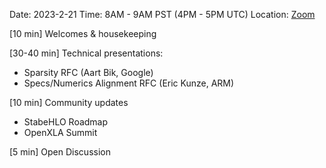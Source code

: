 Date: 2023-2-21 Time: 8AM - 9AM PST (4PM - 5PM UTC) Location: [Zoom](https://us02web.zoom.us/j/87557882524?pwd=QUJZQlZub0tRTk1CbCt4eFYzZ0lJUT09)

[10 min] Welcomes & housekeeping

[30-40 min] Technical presentations:
- Sparsity RFC (Aart Bik, Google)
- Specs/Numerics Alignment RFC (Eric Kunze, ARM)

[10 min] Community updates 
- StabeHLO Roadmap
- OpenXLA Summit

[5 min] Open Discussion
